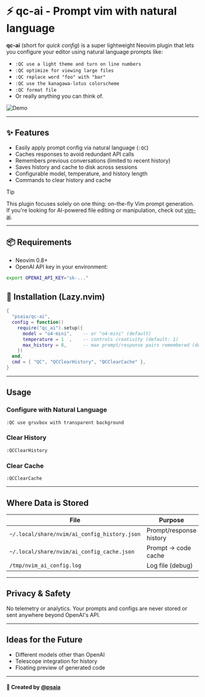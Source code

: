 # ⚡️ qc-ai - Prompt vim with natural language

**qc-ai** (short for _quick config_) is a super lightweight Neovim plugin that lets you configure your editor using natural language prompts like:

* `:QC use a light theme and turn on line numbers`
* `:QC optimize for viewing large files`
* `:QC replace word "foo" with "bar"`
* `:QC use the kanagawa-lotus colorscheme`
* `:QC format file`
* Or really anything you can think of.

![Demo](./demo.gif)

---

## ✨ Features

* Easily apply prompt config via natural language (`:QC`)
* Caches responses to avoid redundant API calls
* Remembers previous conversations (limited to recent history)
* Saves history and cache to disk across sessions
* Configurable model, temperature, and history length
* Commands to clear history and cache


> [!TIP]
> This plugin focuses solely on one thing: on-the-fly Vim prompt generation.
> If you're looking for AI-powered file editing or manipulation, check out [vim-ai](https://github.com/madox2/vim-ai).

---

## 📦 Requirements

* Neovim 0.8+
* OpenAI API key in your environment:

```sh
export OPENAI_API_KEY="sk-..."
```

## 🚀 Installation (Lazy.nvim)

```lua
{
  "psaia/qc-ai",
  config = function()
    require("qc_ai").setup({
      model = "o4-mini",    -- or "o4-mini" (default)
      temperature = 1  ,    -- controls creativity (default: 1)
      max_history = 8,      -- max prompt/response pairs remembered (default: 8)
    })
  end,
  cmd = { "QC", "QCClearHistory", "QCClearCache" },
}
```

---

## Usage

### Configure with Natural Language

```vim
:QC use gruvbox with transparent background
```

### Clear History

```vim
:QCClearHistory
```

### Clear Cache

```vim
:QCClearCache
```

---

## Where Data is Stored

| File                                         | Purpose                 |
| -------------------------------------------- | ----------------------- |
| `~/.local/share/nvim/ai_config_history.json` | Prompt/response history |
| `~/.local/share/nvim/ai_config_cache.json`   | Prompt → code cache     |
| `/tmp/nvim_ai_config.log`                    | Log file (debug)        |

---

## Privacy & Safety

No telemetry or analytics. Your prompts and configs are never stored or sent anywhere beyond OpenAI's API.

---

## Ideas for the Future

* Different models other than OpenAI
* Telescope integration for history
* Floating preview of generated code

---

#### 🖤 Created by [@psaia](https://github.com/psaia)

